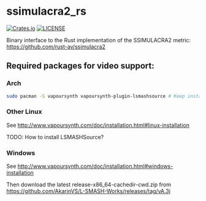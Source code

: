 # ssimulacra2_rs

[![Crates.io](https://img.shields.io/crates/v/ssimulacra2_rs?style=for-the-badge)](https://crates.io/crates/ssimulacra2_rs)
[![LICENSE](https://img.shields.io/crates/l/ssimulacra2_rs?style=for-the-badge)](https://github.com/rust-av/ssimulacra2_bin/blob/main/LICENSE)

Binary interface to the Rust implementation of the SSIMULACRA2 metric: https://github.com/rust-av/ssimulacra2

## Required packages for video support:

### Arch

```bash
sudo pacman -S vapoursynth vapoursynth-plugin-lsmashsource # Keep install dependencies
```

### Other Linux

See http://www.vapoursynth.com/doc/installation.html#linux-installation

TODO: How to install LSMASHSource?

### Windows

See http://www.vapoursynth.com/doc/installation.html#windows-installation

Then download the latest release-x86_64-cachedir-cwd.zip from https://github.com/AkarinVS/L-SMASH-Works/releases/tag/vA.3j
